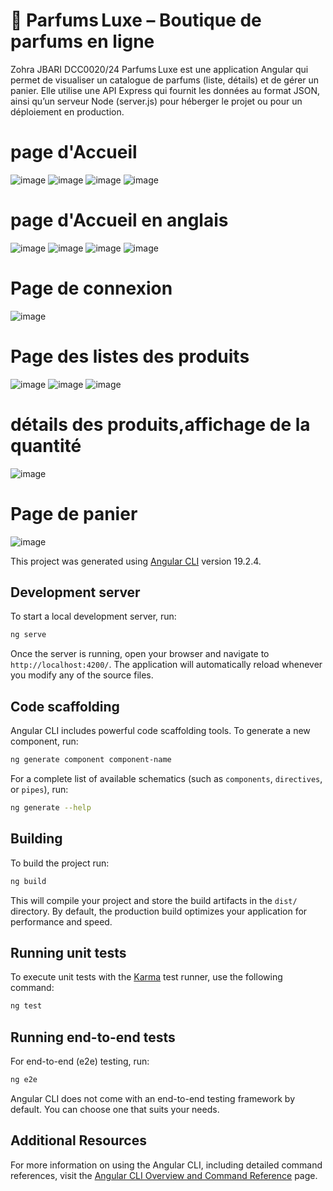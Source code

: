 # 🌸 Parfums Luxe – Boutique de parfums en ligne
Zohra JBARI DCC0020/24
Parfums Luxe est une application Angular qui permet de visualiser un catalogue de parfums (liste, détails) et de gérer un panier. Elle utilise une API Express qui fournit les données au format JSON, ainsi qu’un serveur Node (server.js) pour héberger le projet ou pour un déploiement en production.

# page d'Accueil
![image](https://github.com/user-attachments/assets/9adcc9f1-276f-4743-a5d3-8aacd0ad0e42)
![image](https://github.com/user-attachments/assets/580b0c37-06cb-48e7-8cd6-71043495b4e8)
![image](https://github.com/user-attachments/assets/7bcce635-c910-488c-b888-ff37bdba499f)
![image](https://github.com/user-attachments/assets/04e1d8f3-875a-4b83-be1c-33d34369a170)

# page d'Accueil en anglais
![image](https://github.com/user-attachments/assets/b6f4d67b-ceef-4363-a837-b6ae5e9b205e)
![image](https://github.com/user-attachments/assets/0627fc51-b8ab-490b-8880-d4998a041e4e)
![image](https://github.com/user-attachments/assets/b73e1a56-fac3-4e3c-bb35-c9720abc234f)
![image](https://github.com/user-attachments/assets/c9c660fc-79c7-4284-ab77-8facd4a6c312)


# Page de connexion
![image](https://github.com/user-attachments/assets/04b45f74-75ef-4995-b9c9-9260ff4acced)


# Page des listes des produits 
![image](https://github.com/user-attachments/assets/c2a01ca6-ce8a-4068-b3dd-84f860e61308)
![image](https://github.com/user-attachments/assets/e2b719ec-2283-46e3-b3d3-05f09478563e)
![image](https://github.com/user-attachments/assets/e61d47e3-d236-4a86-8bbe-bd07e93a238e)

# détails des produits,affichage de la quantité
![image](https://github.com/user-attachments/assets/df9cfd2c-946b-4415-ac9e-362100c8be5d)


# Page de panier
![image](https://github.com/user-attachments/assets/f7f5e01e-d0fc-44f7-a796-7fae883983ae)






This project was generated using [Angular CLI](https://github.com/angular/angular-cli) version 19.2.4.

## Development server

To start a local development server, run:

```bash
ng serve
```

Once the server is running, open your browser and navigate to `http://localhost:4200/`. The application will automatically reload whenever you modify any of the source files.

## Code scaffolding

Angular CLI includes powerful code scaffolding tools. To generate a new component, run:

```bash
ng generate component component-name
```

For a complete list of available schematics (such as `components`, `directives`, or `pipes`), run:

```bash
ng generate --help
```

## Building

To build the project run:

```bash
ng build
```

This will compile your project and store the build artifacts in the `dist/` directory. By default, the production build optimizes your application for performance and speed.

## Running unit tests

To execute unit tests with the [Karma](https://karma-runner.github.io) test runner, use the following command:

```bash
ng test
```

## Running end-to-end tests

For end-to-end (e2e) testing, run:

```bash
ng e2e
```

Angular CLI does not come with an end-to-end testing framework by default. You can choose one that suits your needs.

## Additional Resources

For more information on using the Angular CLI, including detailed command references, visit the [Angular CLI Overview and Command Reference](https://angular.dev/tools/cli) page.
